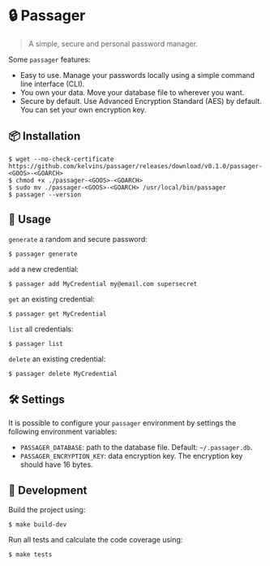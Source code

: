 # :lock: Passager

> A simple, secure and personal password manager.

Some `passager` features:

- Easy to use. Manage your passwords locally using a simple command line interface (CLI).
- You own your data. Move your database file to wherever you want.
- Secure by default. Use Advanced Encryption Standard (AES) by default. You can set your own encryption key.

## :package: Installation

```
$ wget --no-check-certificate https://github.com/kelvins/passager/releases/download/v0.1.0/passager-<GOOS>-<GOARCH>
$ chmod +x ./passager-<GOOS>-<GOARCH>
$ sudo mv ./passager-<GOOS>-<GOARCH> /usr/local/bin/passager
$ passager --version
```

## 🚸 Usage

`generate` a random and secure password:

```
$ passager generate
```

`add` a new credential:

```
$ passager add MyCredential my@email.com supersecret
```

`get` an existing credential:

```
$ passager get MyCredential
```

`list` all credentials:

```
$ passager list
```

`delete` an existing credential:

```
$ passager delete MyCredential
```

## 🛠️ Settings

It is possible to configure your `passager` environment by settings the following environment variables:

- `PASSAGER_DATABASE`: path to the database file. Default: `~/.passager.db`.
- `PASSAGER_ENCRYPTION_KEY`: data encryption key. The encryption key should have 16 bytes.

## 👷 Development

Build the project using:

```
$ make build-dev
```

Run all tests and calculate the code coverage using:

```
$ make tests
```
